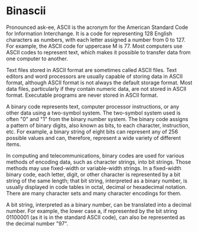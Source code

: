 # Binascii

Pronounced ask-ee, ASCII is the acronym for the American Standard Code for Information Interchange. It is a code for representing 128 English characters as numbers, with each letter assigned a number from 0 to 127. For example, the ASCII code for uppercase M is 77. Most computers use ASCII codes to represent text, which makes it possible to transfer data from one computer to another.

Text files stored in ASCII format are sometimes called ASCII files. Text editors and word processors are usually capable of storing data in ASCII format, although ASCII format is not always the default storage format. Most data files, particularly if they contain numeric data, are not stored in ASCII format. Executable programs are never stored in ASCII format.

A binary code represents text, computer processor instructions, or any other data using a two-symbol system. The two-symbol system used is often "0" and "1" from the binary number system. The binary code assigns a pattern of binary digits, also known as bits, to each character, instruction, etc. For example, a binary string of eight bits can represent any of 256 possible values and can, therefore, represent a wide variety of different items.

In computing and telecommunications, binary codes are used for various methods of encoding data, such as character strings, into bit strings. Those methods may use fixed-width or variable-width strings. In a fixed-width binary code, each letter, digit, or other character is represented by a bit string of the same length; that bit string, interpreted as a binary number, is usually displayed in code tables in octal, decimal or hexadecimal notation. There are many character sets and many character encodings for them.

A bit string, interpreted as a binary number, can be translated into a decimal number. For example, the lower case a, if represented by the bit string 01100001 (as it is in the standard ASCII code), can also be represented as the decimal number "97".
